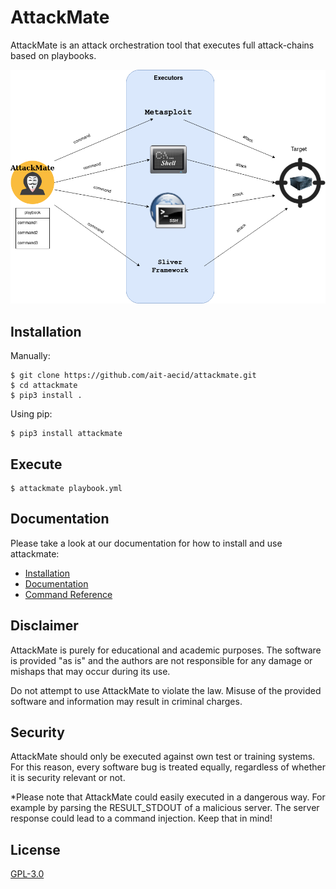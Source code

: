 # AttackMate

AttackMate is an attack orchestration tool that executes full attack-chains based on playbooks.

![AttackMate Schema](images/attackmate-schema.png "AttackMate Schema")

## Installation

Manually:

```
$ git clone https://github.com/ait-aecid/attackmate.git
$ cd attackmate
$ pip3 install .
```

Using pip:

```
$ pip3 install attackmate
```

## Execute

```
$ attackmate playbook.yml
```

## Documentation

Please take a look at our documentation for how to install and use attackmate:

* [Installation](https://aeciddocs.ait.ac.at/attackmate/current/installation/index.html)
* [Documentation](https://aeciddocs.ait.ac.at/attackmate)
* [Command Reference](https://aeciddocs.ait.ac.at/attackmate/playbook/commands/index.html)

## Disclaimer

AttackMate is purely for educational and academic purposes. The software is provided "as is"
and the authors are not responsible for any damage or mishaps that may occur during its use.

Do not attempt to use AttackMate to violate the law. Misuse of the provided software and
information may result in criminal charges.

## Security

AttackMate should only be executed against own test or training systems.
For this reason, every software bug is treated equally, regardless of
whether it is security relevant or not.

*Please note that AttackMate could easily executed in a dangerous way. For example by
parsing the RESULT_STDOUT of a malicious server. The server response could lead to
a command injection. Keep that in mind!

## License

[GPL-3.0](LICENSE)
